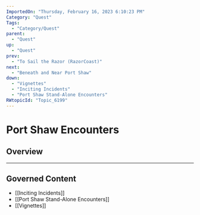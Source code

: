```yaml
---
ImportedOn: "Thursday, February 16, 2023 6:10:23 PM"
Category: "Quest"
Tags:
  - "Category/Quest"
parent:
  - "Quest"
up:
  - "Quest"
prev:
  - "To Sail the Razor (RazorCoast)"
next:
  - "Beneath and Near Port Shaw"
down:
  - "Vignettes"
  - "Inciting Incidents"
  - "Port Shaw Stand-Alone Encounters"
RWtopicId: "Topic_6199"
---
```

# Port Shaw Encounters
## Overview
---
## Governed Content
- [[Inciting Incidents]]
- [[Port Shaw Stand-Alone Encounters]]
- [[Vignettes]]

